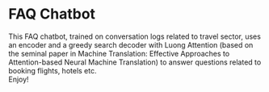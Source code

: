# FAQ Chatbot

This FAQ chatbot, trained on conversation logs related to travel sector, uses an encoder and a greedy search decoder with Luong Attention (based on the seminal paper in Machine Translation: Effective Approaches to Attention-based Neural Machine Translation) to answer questions related to booking flights, hotels etc.<br/>
Enjoy!